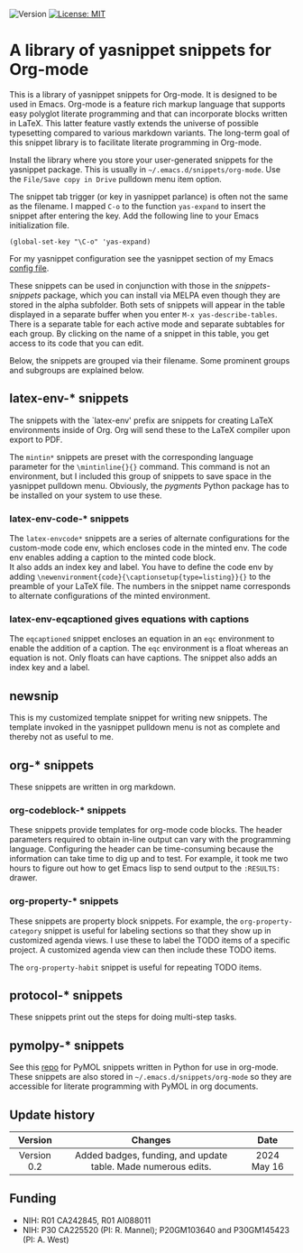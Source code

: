 ![Version](https://img.shields.io/static/v1?label=snippet-org-mode&message=0.2&color=brightcolor)
[![License: MIT](https://img.shields.io/badge/License-MIT-blue.svg)](https://opensource.org/licenses/MIT)


# A library of yasnippet snippets for Org-mode

This is a library of yasnippet snippets for Org-mode.
It is designed to be used in Emacs.
Org-mode is a feature rich markup language that supports easy polyglot literate programming and that can incorporate blocks written in LaTeX.
This latter feature vastly extends the universe of possible typesetting compared to various markdown variants.
The long-term goal of this snippet library is to facilitate literate programming in Org-mode.

Install the library where you store your user-generated snippets for the yasnippet package. 
This is usually in `~/.emacs.d/snippets/org-mode`. 
Use the `File/Save copy in Drive` pulldown menu item option. 

The snippet tab trigger (or key in yasnippet parlance) is often not the same as the filename.
I mapped `C-o` to the function `yas-expand` to insert the snippet after entering the key.
Add the following line to your Emacs initialization file.

```elisp
(global-set-key "\C-o" 'yas-expand)
```

For my yasnippet configuration see the yasnippet section of my Emacs [config file](https://github.com/MooersLab/configorg/blob/main/config.org).

These snippets can be used in conjunction with those in the *snippets-snippets* package, which you can install via MELPA even though they are stored in the alpha subfolder.
Both sets of snippets will appear in the table displayed in a separate buffer when you enter `M-x yas-describe-tables`.
There is a separate table for each active mode and separate subtables for each group.
By clicking on the name of a snippet in this table, you get access to its code that you can edit.

Below, the snippets are grouped via their filename.
Some prominent groups and subgroups are explained below.

## latex-env-* snippets

The snippets with the `latex-env' prefix are snippets for creating LaTeX environments inside of Org. 
Org will send these to the LaTeX compiler upon export to PDF.

The `mintin*` snippets are preset with the corresponding language parameter for the `\mintinline{}{}` command. 
This command is not an environment, but I included this group of snippets to save space in the yasnippet pulldown menu. 
Obviously, the *pygments* Python package has to be installed on your system to use these.

### latex-env-code-* snippets

The `latex-envcode*` snippets are a series of alternate configurations for the custom-mode code env, which encloses code in the minted env. 
The code env enables adding a caption to the minted code block.  
It also adds an index key and label. 
You have to define the code env by adding `\newenvironment{code}{\captionsetup{type=listing}}{}` to the preamble of your LaTeX file. 
The numbers in the snippet name corresponds to alternate configurations of the minted environment.

### latex-env-eqcaptioned gives equations with captions

The `eqcaptioned` snippet encloses an equation in an `eqc` environment to enable the addition of a caption.
The `eqc` environment is a float whereas an equation is not.
Only floats can have captions.
The snippet also adds an index key and a label.

## newsnip

This is my customized template snippet for writing new snippets.
The template invoked in the yasnippet pulldown menu is not as complete and thereby not as useful to me.

## org-* snippets

These snippets are written in org markdown.

### org-codeblock-* snippets

These snippets provide templates for org-mode code blocks.
The header parameters required to obtain in-line output can vary with the programming language.
Configuring the header can be time-consuming because the information can take time to dig up and to test.
For example, it took me two hours to figure out how to get Emacs lisp to send output to the `:RESULTS:` drawer. 


### org-property-* snippets

These snippets are property block snippets.
For example, the `org-property-category` snippet is useful for labeling sections so that they show up in customized agenda views.
I use these to label the TODO items of a specific project. 
A customized agenda view can then include these TODO items.

The `org-property-habit` snippet is useful for repeating TODO items.

## protocol-* snippets

These snippets print out the steps for doing multi-step tasks.

## pymolpy-* snippets

See this [repo](https://github.com/MooersLab/orgpymolpysnips) for PyMOL snippets written in Python for use in org-mode.
These snippets are also stored in `~/.emacs.d/snippets/org-mode` so they are accessible for literate programming with PyMOL in org documents.

## Update history
|Version      | Changes                                                                                                                                    | Date                 |
|:-----------:|:------------------------------------------------------------------------------------------------------------------------------------------:|:--------------------:|
| Version 0.2 |  Added badges, funding, and update table. Made numerous edits.                                                                             | 2024 May 16          |


## Funding
- NIH: R01 CA242845, R01 AI088011
- NIH: P30 CA225520 (PI: R. Mannel); P20GM103640 and P30GM145423 (PI: A. West)

